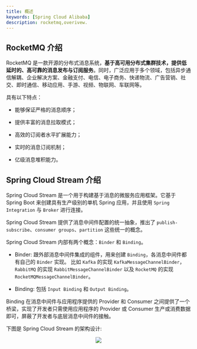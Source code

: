 ```yaml
---
title: 概述
keywords: [Spring Cloud Alibaba]
description: rocketmq,overivew.
---
```

## RocketMQ 介绍

RocketMQ 是一款开源的分布式消息系统，**基于高可用分布式集群技术，提供低延时的、高可靠的消息发布与订阅服务**。同时，广泛应用于多个领域，包括异步通信解耦、企业解决方案、金融支付、电信、电子商务、快递物流、广告营销、社交、即时通信、移动应用、手游、视频、物联网、车联网等。

具有以下特点：

* 能够保证严格的消息顺序；

* 提供丰富的消息拉取模式；

* 高效的订阅者水平扩展能力；

* 实时的消息订阅机制；

* 亿级消息堆积能力。

## Spring Cloud Stream 介绍

Spring Cloud Stream 是一个用于构建基于消息的微服务应用框架。它基于 Spring Boot 来创建具有生产级别的单机 Spring 应用，并且使用 `Spring Integration` 与 `Broker` 进行连接。
  
Spring Cloud Stream 提供了消息中间件配置的统一抽象，推出了 `publish-subscribe`、`consumer groups`、`partition` 这些统一的概念。

Spring Cloud Stream 内部有两个概念：`Binder` 和 `Binding`。

* Binder: 跟外部消息中间件集成的组件，用来创建 `Binding`，各消息中间件都有自己的 `Binder` 实现。
比如 `Kafka` 的实现 `KafkaMessageChannelBinder`，`RabbitMQ` 的实现 `RabbitMessageChannelBinder` 以及 `RocketMQ` 的实现 `RocketMQMessageChannelBinder`。

* Binding: 包括 `Input Binding` 和 `Output Binding`。

Binding 在消息中间件与应用程序提供的 Provider 和 Consumer 之间提供了一个桥梁，实现了开发者只需使用应用程序的 Provider 或 Consumer 生产或消费数据即可，屏蔽了开发者与底层消息中间件的接触。

下图是 Spring Cloud Stream 的架构设计:

<p align="center">
    <img src="https://docs.spring.io/spring-cloud-stream/docs/current/reference/html/images/SCSt-with-binder.png"/>
</p>